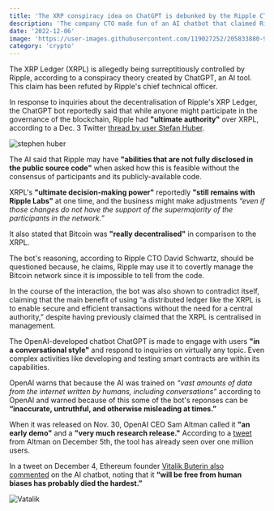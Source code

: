 ```yaml
---
title: 'The XRP conspiracy idea on ChatGPT is debunked by the Ripple CTO'
description: 'The company CTO made fun of an AI chatbot that claimed Ripple could covertly manage its blockchain through an unreported backdoor in the network technology.'
date: '2022-12-06'
image: 'https://user-images.githubusercontent.com/119027252/205833880-9be1926a-32c2-48c7-bedd-747472bd1282.jpg'
category: 'crypto'
---
```


The XRP Ledger (XRPL) is allegedly being surreptitiously controlled by Ripple, according to a conspiracy theory created by ChatGPT, an AI tool. This claim has been refuted by Ripple's chief technical officer.


In response to inquiries about the decentralisation of Ripple's XRP Ledger, the ChatGPT bot reportedly said that while anyone might participate in the governance of the blockchain, Ripple had **"ultimate authority"** over XRPL, according to a Dec. 3 Twitter [thread by user Stefan Huber](https://twitter.com/Leerzeit/status/1599063819661111296).

![stephen huber](https://user-images.githubusercontent.com/119027252/205834151-26ce0f40-8a57-4c66-a53d-b49aa426b8ff.jpg)

The AI said that Ripple may have **"abilities that are not fully disclosed in the public source code"** when asked how this is feasible without the consensus of participants and its publicly-available code.

XRPL's **"ultimate decision-making power"** reportedly **"still remains with Ripple Labs"** at one time, and the business might make adjustments  *“even if those changes do not have the support of the supermajority of the participants in the network.”*

It also stated that Bitcoin was **"really decentralised"** in comparison to the XRPL.

The bot's reasoning, according to Ripple CTO David Schwartz, should be questioned because, he claims, Ripple may use it to covertly manage the Bitcoin network since it is impossible to tell from the code.

In the course of the interaction, the bot was also shown to contradict itself, claiming that the main benefit of using  “a distributed ledger like the XRPL is to enable secure and efficient transactions without the need for a central authority,” despite having previously claimed that the XRPL is centralised in management.


The OpenAI-developed chatbot ChatGPT is made to engage with users **"in a conversational style"** and respond to inquiries on virtually any topic. Even complex activities like developing and testing smart contracts are within its capabilities.

OpenAI warns that because the AI was trained on  *“vast amounts of data from the internet written by humans, including conversations”* according to OpenAI and warned because of this some of the bot's reponses can be **“inaccurate, untruthful, and otherwise misleading at times.”**


When it was released on Nov. 30, OpenAI CEO Sam Altman called it **"an early demo"** and a **"very much research release."** According to a [tweet](https://help.openai.com/en/articles/6783457-chatgpt-faq) from Altman on December 5th, the tool has already seen over one million users.

In a tweet on December 4, Ethereum founder [Vitalik Buterin also commented](https://twitter.com/VitalikButerin/status/1599461801040936960?ref_src=twsrc%5Etfw%7Ctwcamp%5Etweetembed%7Ctwterm%5E1599461801040936960%7Ctwgr%5Eabee0614a2ff1f743647197c73b4374ebb4086df%7Ctwcon%5Es1_c10&ref_url=https%3A%2F%2Fcointelegraph.com%2Fnews%2Fripple-cto-shuts-down-xrp-conspiracy-theory-from-chatgpt) on the AI chatbot, noting that it  **“will be free from human biases has probably died the hardest.”**

![Vatalik](https://user-images.githubusercontent.com/119027252/205834206-627b03d3-1ed9-4511-a021-16f773cbc588.jpg)
